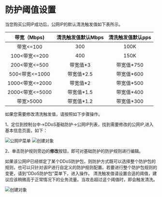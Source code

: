 # 防护阈值设置

当您购买公网IP成功后，公网IP的默认清洗触发值如下表所示。

|   带宽（Mbps)   | 清洗触发值默认Mbps | 清洗触发值默认pps |
| :-------------: | :----------------: | :---------------: |
|    带宽<=100    |        300         |       100K        |
|  100<带宽<=200  |        400         |       150K        |
|  200<带宽<=500  |      带宽值*3      |    带宽值*750     |
| 500<带宽<=1000  |     带宽值*2.5     |    带宽值*600     |
| 1000<带宽<=2000 |      带宽值*2      |    带宽值*500     |
| 2000<带宽<=5000 |     带宽值*1.5     |    带宽值*400     |
|    带宽>5000    |     带宽值*1.2     |    带宽值*300     |

如果您需要修改清洗触发值，请按照如下步骤操作。

1、定位到控制台中->DDoS基础防护->公网IP列表，找到需要修改的公网IP,进入基本信息页面，如下：

![公网IP菜单](https://github.com/jdcloudcom/cn/blob/Anti-DDoS/image/Basic%20Anti-DDos/IP-list.png)
![创建对象](https://github.com/jdcloudcom/cn/blob/Anti-DDoS/image/Basic%20Anti-DDos/basic%20message.png)

2、单击防护规则旁边的**修改**按钮，即可对基础防护的防护规则进行编辑。

如果该公网IP已经绑定了某个DDoS防护包，则防护方式既可以选择整个防护包的规则，也可以只针对该IP进行自定义的防护规则配置。若要进行整个防护包规则的变更，请到“DDoS防护包”菜单下，进入操作。
清洗触发值请设置合适的阈值，建议应该稍微高于正常情况下的业务流量。当攻击超过这个阈值时，即会触发清洗。

![创建对象](https://github.com/jdcloudcom/cn/blob/Anti-DDoS/image/Basic%20Anti-DDos/protection-rules.png)

